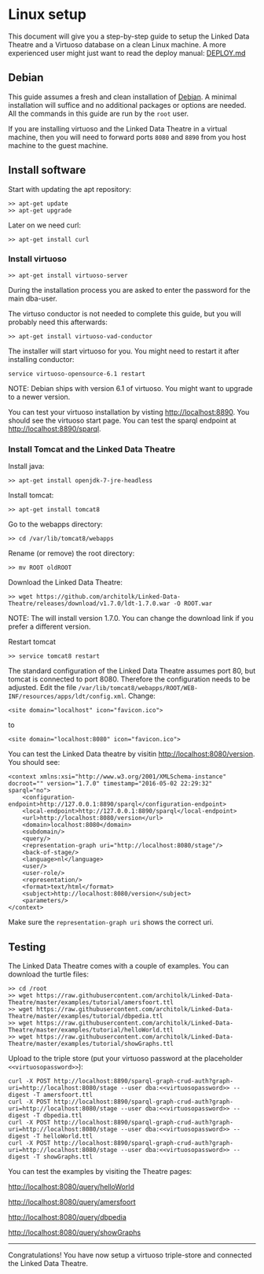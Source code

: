 # Linux setup
This document will give you a step-by-step guide to setup the Linked Data Theatre and a Virtuoso database on a clean Linux machine. A more experienced user might just want to read the deploy manual: [DEPLOY.md](DEPLOY.md)

## Debian
This guide assumes a fresh and clean installation of [Debian](https://www.debian.org). A minimal installation will suffice and no additional packages or options are needed. All the commands in this guide are run by the `root` user.

If you are installing virtuoso and the Linked Data Theatre in a virtual machine, then you will need to forward ports `8080` and `8890` from you host machine to the guest machine.

## Install software
Start with updating the apt repository:
```
>> apt-get update
>> apt-get upgrade
```

Later on we need curl:
```
>> apt-get install curl
```

### Install virtuoso
```
>> apt-get install virtuoso-server
```
During the installation process you are asked to enter the password for the main dba-user.

The virtuso conductor is not needed to complete this guide, but you will probably need this afterwards:
```
>> apt-get install virtuoso-vad-conductor
```

The installer will start virtuoso for you. You might need to restart it after installing conductor:
```
service virtuoso-opensource-6.1 restart
```
NOTE: Debian ships with version 6.1 of virtuoso. You might want to upgrade to a newer version.

You can test your virtuoso installation by visting [http://localhost:8890](http://localhost:8890). You should see the virtuoso start page. You can test the sparql endpoint at [http://localhost:8890/sparql](http://localhost:8890/sparql).

### Install Tomcat and the Linked Data Theatre
Install java:
```
>> apt-get install openjdk-7-jre-headless
```

Install tomcat:
```
>> apt-get install tomcat8
```
Go to the webapps directory:
```
>> cd /var/lib/tomcat8/webapps
```
Rename (or remove) the root directory:
```
>> mv ROOT oldROOT
```

Download the Linked Data Theatre:
```
>> wget https://github.com/architolk/Linked-Data-Theatre/releases/download/v1.7.0/ldt-1.7.0.war -O ROOT.war
```
NOTE: The will install version 1.7.0. You can change the download link if you prefer a different version.

Restart tomcat
```
>> service tomcat8 restart
```
The standard configuration of the Linked Data Theatre assumes port 80, but tomcat is connected to port 8080. Therefore the configuration needs to be adjusted. Edit the file `/var/lib/tomcat8/webapps/ROOT/WEB-INF/resources/apps/ldt/config.xml`. Change:
```
<site domain="localhost" icon="favicon.ico">
```
to
```
<site domain="localhost:8080" icon="favicon.ico">
```
You can test the Linked Data theatre by visitin [http://localhost:8080/version](http://localhost:8080/version). You should see:
```
<context xmlns:xsi="http://www.w3.org/2001/XMLSchema-instance" docroot="" version="1.7.0" timestamp="2016-05-02 22:29:32" sparql="no">
	<configuration-endpoint>http://127.0.0.1:8890/sparql</configuration-endpoint>
	<local-endpoint>http://127.0.0.1:8890/sparql</local-endpoint>
	<url>http://localhost:8080/version</url>
	<domain>localhost:8080</domain>
	<subdomain/>
	<query/>
	<representation-graph uri="http://localhost:8080/stage"/>
	<back-of-stage/>
	<language>nl</language>
	<user/>
	<user-role/>
	<representation/>
	<format>text/html</format>
	<subject>http://localhost:8080/version</subject>
	<parameters/>
</context>
```
Make sure the `representation-graph uri` shows the correct uri.

## Testing
The Linked Data Theatre comes with a couple of examples. You can download the turtle files:
```
>> cd /root
>> wget https://raw.githubusercontent.com/architolk/Linked-Data-Theatre/master/examples/tutorial/amersfoort.ttl
>> wget https://raw.githubusercontent.com/architolk/Linked-Data-Theatre/master/examples/tutorial/dbpedia.ttl
>> wget https://raw.githubusercontent.com/architolk/Linked-Data-Theatre/master/examples/tutorial/helloWorld.ttl
>> wget https://raw.githubusercontent.com/architolk/Linked-Data-Theatre/master/examples/tutorial/showGraphs.ttl
```

Upload to the triple store (put your virtuoso password at the placeholder `<<virtuosopassword>>`):
```
curl -X POST http://localhost:8890/sparql-graph-crud-auth?graph-uri=http://localhost:8080/stage --user dba:<<virtuosopassword>> --digest -T amersfoort.ttl
curl -X POST http://localhost:8890/sparql-graph-crud-auth?graph-uri=http://localhost:8080/stage --user dba:<<virtuosopassword>> --digest -T dbpedia.ttl
curl -X POST http://localhost:8890/sparql-graph-crud-auth?graph-uri=http://localhost:8080/stage --user dba:<<virtuosopassword>> --digest -T helloWorld.ttl
curl -X POST http://localhost:8890/sparql-graph-crud-auth?graph-uri=http://localhost:8080/stage --user dba:<<virtuosopassword>> --digest -T showGraphs.ttl
```
You can test the examples by visiting the Theatre pages:

[http://localhost:8080/query/helloWorld](http://localhost:8080/query/helloWorld)

[http://localhost:8080/query/amersfoort](http://localhost:8080/query/amersfoort)

[http://localhost:8080/query/dbpedia](http://localhost:8080/query/dbpedia)

[http://localhost:8080/query/showGraphs](http://localhost:8080/query/showGraphs)

---
Congratulations! You have now setup a virtuoso triple-store and connected the Linked Data Theatre.
